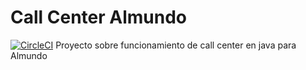 # Call Center Almundo
[![CircleCI](https://circleci.com/gh/mariomurillo/Callcenter-Almundo.svg?style=svg)](https://circleci.com/gh/mariomurillo/Callcenter-Almundo)
Proyecto sobre funcionamiento de call center en java para Almundo

